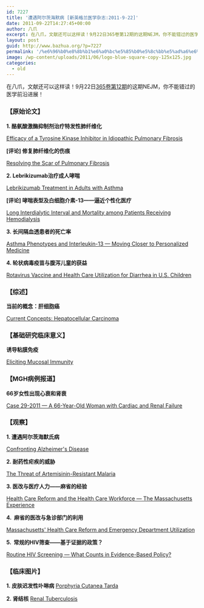 ```yaml
---
id: 7227
title: '遭遇阿尔茨海默病 [新英格兰医学杂志:2011-9-22]'
date: 2011-09-22T14:27:45+00:00
author: 八爪
excerpt: 在八爪，文献还可以这样读！9月22日365卷第12期的这期NEJM，你不能错过的医学前沿进展！
layout: post
guid: http://www.bazhua.org/?p=7227
permalink: '/%e6%96%b0%e8%8b%b1%e6%a0%bc%e5%85%b0%e5%8c%bb%e5%ad%a6%e6%9d%82%e5%bf%972011-9-22/'
image: /wp-content/uploads/2011/06/logo-blue-square-copy-125x125.jpg
categories:
  - old
---
```

在八爪，文献还可以这样读！9月22日<a href="http://www.nejm.org/toc/nejm/365/12" target="_self">365卷第12期</a>的这期NEJM，你不能错过的医学前沿进展！

### 【原始论文】

**1. 酪氨酸激酶抑制剂治疗特发性肺纤维化**
  
[Efficacy of a Tyrosine Kinase Inhibitor in Idiopathic Pulmonary Fibrosis](http://www.nejm.org/doi/full/10.1056/NEJMoa1103690)
  
**[评论] 修复肺纤维化的伤痕**
  
[Resolving the Scar of Pulmonary Fibrosis](http://www.nejm.org/action/clickThrough?id=2475&url=%2Fdoi%2Ffull%2F10.1056%2FNEJMe1108558&loc=%2F)

**2. Lebrikizumab治疗成人哮喘**
  
[Lebrikizumab Treatment in Adults with Asthma](http://www.nejm.org/doi/full/10.1056/NEJMoa1106469)
  
**[评论] 哮喘表型及白细胞介素-13——逼近个性化医疗**
  
[Long Interdialytic Interval and Mortality among Patients Receiving Hemodialysis](http://www.nejm.org/doi/full/10.1056/NEJMoa1103313)

**3. 长间隔血透患者的死亡率**
  
[Asthma Phenotypes and Interleukin-13 — Moving Closer to Personalized Medicine](http://www.nejm.org/doi/full/10.1056/NEJMe1108666)

**4. 轮状病毒疫苗与腹泻儿童的获益**
  
[Rotavirus Vaccine and Health Care Utilization for Diarrhea in U.S. Children](http://www.nejm.org/doi/full/10.1056/NEJMoa1000446)

### 【综述】

**当前的概念：肝细胞癌**
  
[Current Concepts: Hepatocellular Carcinoma](http://www.nejm.org/doi/full/10.1056/NEJMra1001683)

### 【基础研究临床意义】

**诱导粘膜免疫**
  
[Eliciting Mucosal Immunity](http://www.nejm.org/doi/full/10.1056/NEJMcibr1107816)

### 【MGH病例报道】

**66岁女性出现心衰和肾衰**
  
[Case 29-2011 — A 66-Year-Old Woman with Cardiac and Renal Failure](http://www.nejm.org/doi/full/10.1056/NEJMcpc1100925)

### 【观察】

**1. 遭遇阿尔茨海默氏病**
  
[Confronting Alzheimer's Disease](http://www.nejm.org/doi/full/10.1056/NEJMp1107288)

**2. 耐药性疟疾的威胁**
  
[The Threat of Artemisinin-Resistant Malaria](http://www.nejm.org/doi/full/10.1056/NEJMp1108322)

**3. 医改与医疗人力——麻省的经验**
  
[Health Care Reform and the Health Care Workforce — The Massachusetts Experience](http://www.nejm.org/doi/full/10.1056/NEJMp1106616)

**4.  麻省的医改与急诊部门的利用**
  
[Massachusetts' Health Care Reform and Emergency Department Utilization](http://www.nejm.org/doi/full/10.1056/NEJMp1109273)

**5.  常规的HIV筛查——基于证据的政策？**
  
[Routine HIV Screening — What Counts in Evidence-Based Policy?](http://www.nejm.org/action/clickThrough?id=2475&url=%2Fdoi%2Ffull%2F10.1056%2FNEJMp1108657&loc=%2F)

### 【临床图片】

**1. 皮肤迟发性卟啉病** [Porphyria Cutanea Tarda](http://www.nejm.org/doi/full/10.1056/NEJMicm1100668)

<div style="display: none">
  <a href='http://www.urticariaandangioedematreatment.com/home-remedies-hives-angioedema-natural-treatment-dr-gary-levin/' title='home remedies for hives'>home remedies for hives</a>
</div>

**2. 肾结核** [Renal Tuberculosis](http://www.nejm.org/doi/full/10.1056/NEJMicm1100769) 

<div style="display: none">
  zp8497586rq
</div>
